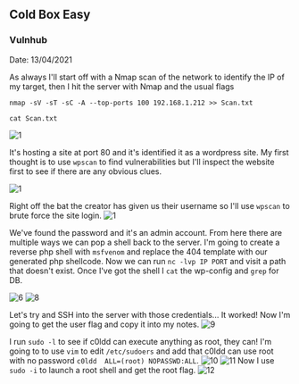 ## Cold Box Easy
### Vulnhub
Date: 13/04/2021


As always I'll start off with a Nmap scan of the network to identify the IP of my target, then I hit the server with Nmap and the usual flags

```nmap -sV -sT -sC -A --top-ports 100 192.168.1.212 >> Scan.txt```

```cat Scan.txt```

![1](Images/1.png)

It's hosting a site at port 80 and it's identified it as a wordpress site. My first thought is to use ```wpscan``` to find vulnerabilities but I'll inspect the website first to see if there are any obvious clues.

![1](Images/2.png)

Right off the bat the creator has given us their username so I'll use ```wpscan``` to brute force the site login.
![1](Images/4.png)

We've found the password and it's an admin account. From here there are multiple ways we can pop a shell back to the server. I'm going to create a reverse php shell with ```msfvenom``` and replace the 404 template with our generated php shellcode. Now we can run ```nc -lvp IP PORT``` and visit a path that doesn't exist. Once I've got the shell I ```cat``` the wp-config and ```grep``` for DB.

![6](Images/6.png)
![8](Images/8.png)

Let's try and SSH into the server with those credentials... It worked! Now I'm going to get the user flag and copy it into my notes.
![9](Images/9.png)

I run ```sudo -l``` to see if c0ldd can execute anything as root, they can! I'm going to to use ```vim``` to edit ```/etc/sudoers``` and add that c0ldd can use root with no password ```c0ldd	ALL=(root) NOPASSWD:ALL```.
![10](Images/10.png)
![11](Images/11.png)
Now I use ```sudo -i``` to launch a root shell and get the root flag.
![12](Images/12.png)



